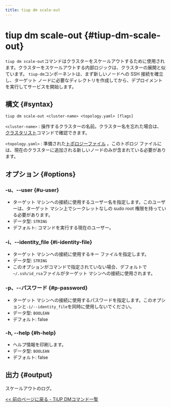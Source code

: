 ```yaml
---
title: tiup dm scale-out
---
```


# tiup dm scale-out {#tiup-dm-scale-out}

`tiup dm scale-out`コマンドはクラスターをスケールアウトするために使用されます。クラスターをスケールアウトする内部ロジックは、クラスターの展開と似ています。 `tiup-dm`コンポーネントは、まず新しいノードへの SSH 接続を確立し、ターゲット ノードに必要なディレクトリを作成してから、デプロイメントを実行してサービスを開始します。

## 構文 {#syntax}

```shell
tiup dm scale-out <cluster-name> <topology.yaml> [flags]
```

`<cluster-name>` : 操作するクラスターの名前。クラスター名を忘れた場合は、 [クラスタリスト](/tiup/tiup-component-dm-list.md)コマンドで確認できます。

`<topology.yaml>` : 準備された[トポロジーファイル](/tiup/tiup-dm-topology-reference.md) 。このトポロジ ファイルには、現在のクラスターに追加される新しいノードのみが含まれている必要があります。

## オプション {#options}

### -u、--user {#u-user}

-   ターゲット マシンへの接続に使用するユーザー名を指定します。このユーザーは、ターゲット マシン上でシークレットなしの sudo root 権限を持っている必要があります。
-   データ型: `STRING`
-   デフォルト: コマンドを実行する現在のユーザー。

### -i、--identity_file {#i-identity-file}

-   ターゲット マシンへの接続に使用するキー ファイルを指定します。
-   データ型: `STRING`
-   このオプションがコマンドで指定されていない場合、デフォルトで`~/.ssh/id_rsa`ファイルがターゲット マシンへの接続に使用されます。

### -p、--パスワード {#p-password}

-   ターゲット マシンへの接続に使用するパスワードを指定します。このオプションと`-i/--identity_file`を同時に使用しないでください。
-   データ型: `BOOLEAN`
-   デフォルト: false

### -h, --help {#h-help}

-   ヘルプ情報を印刷します。
-   データ型: `BOOLEAN`
-   デフォルト: false

## 出力 {#output}

スケールアウトのログ。

[&lt;&lt; 前のページに戻る - TiUP DMコマンド一覧](/tiup/tiup-component-dm.md#command-list)
